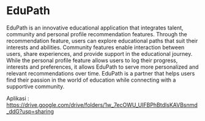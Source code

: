 # EduPath

EduPath is an innovative educational application that integrates talent, community and personal profile recommendation features. Through the recommendation feature, users can explore educational paths that suit their interests and abilities. Community features enable interaction between users, share experiences, and provide support in the educational journey. While the personal profile feature allows users to log their progress, interests and preferences, it allows EduPath to serve more personalized and relevant recommendations over time. EduPath is a partner that helps users find their passion in the world of education while connecting with a supportive community.

Aplikasi : https://drive.google.com/drive/folders/1w_7ecOWU_UIFBPhBtdIsKAVBsnmd_ddG?usp=sharing

